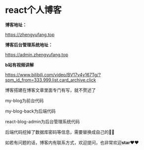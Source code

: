 # react个人博客

**博客地址：**

https://zhengyufang.top

**博客后台管理系统地址：**

https://admin.zhengyufang.top

**b站有视频讲解**

https://www.bilibili.com/video/BV17v4y167Tg/?spm_id_from=333.999.list.card_archive.click

博客搭建在博客文章里面专门有写，就不赘述了


my-blog为前台代码


my-blog-back为后端代码


react-blog-admin为后台管理系统代码


后端代码挖掉了数据库密码等信息，需要替换成自己的🧡🧡

如若有问题的话，博客内有联系方式，欢迎提问，也非常欢迎**star**❤️❤️
